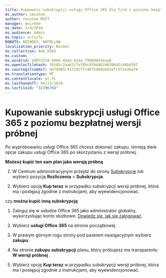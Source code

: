 ```yaml
---
title: Kupowanie subskrypcji usługi Office 365 dla firm z poziomu bezpłatnej wersji próbnej
ms.author: cmcatee
author: cmcatee-MSFT
manager: mnirkhe
ms.date: 5/8/2018
ms.audience: Admin
ms.topic: article
ROBOTS: NOINDEX, NOFOLLOW
localization_priority: Normal
ms.collection: Adm_O365
ms.custom: ''
ms.assetid: ed072510-d4b6-44ad-b24a-f99b9892eaa8
ms.openlocfilehash: fb585c2aa6317ef89c939680246506d2c86bbf67
ms.sourcegitcommit: 9d78905c512192ffc4675468abd2efc5f2e4baf4
ms.translationtype: MT
ms.contentlocale: pl-PL
ms.lasthandoff: 04/23/2019
ms.locfileid: "32396769"
---
```

# <a name="buy-a-subscription-to-office-365-from-your-free-trial"></a>Kupowanie subskrypcji usługi Office 365 z poziomu bezpłatnej wersji próbnej

Po wypróbowaniu usługi Office 365 chcesz dokonać zakupu. Istnieją dwie opcje zakupu usługi Office 365 po skorzystaniu z wersji próbnej.
  
 **Możesz kupić ten sam plan jako wersję próbną**
  
1. W Centrum administracyjnym przejdź do strony [Subskrypcje](https://go.microsoft.com/fwlink/p/?linkid=842054) lub wybierz pozycję **Rozliczenia** \> **Subskrypcje**.
    
2. Wybierz opcję **Kup teraz** w przypadku subskrypcji wersji próbnej, która ma i postępuj zgodnie z instrukcjami, aby wyewidencjonować. 
    
czy **można kupić inną subskrypcję**
  
1. Zaloguj się w usłudze Office 365 jako administrator globalny, wykorzystując konto służbowe. [Dowiedz się, jak się zalogować](https://support.office.com/article/e9eb7d51-5430-4929-91ab-6157c5a050b4).
    
2. Wybierz **usługi Office 365** na stronie początkowej. 
    
3. W prawym górnym rogu strony pod paskiem nawigacyjnym wybierz **zakupu**.
    
4. Na stronie **zakupu subskrypcji** planu, który próbujesz ma transparentu **W wersji próbnej** . 
    
5. Wybierz opcję **Kup teraz** w przypadku subskrypcji wersji próbnej, która ma i postępuj zgodnie z instrukcjami, aby wyewidencjonować. 
    

